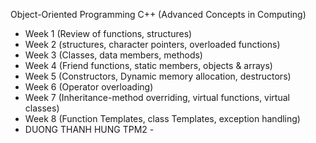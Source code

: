 Object-Oriented Programming C++ (Advanced Concepts in Computing)
 - Week 1 (Review of functions, structures)
 - Week 2 (structures, character pointers, overloaded functions)
 - Week 3 (Classes, data members, methods)
 - Week 4 (Friend functions, static members, objects & arrays)
 - Week 5 (Constructors, Dynamic memory allocation, destructors)
 - Week 6 (Operator overloading)
 - Week 7 (Inheritance-method overriding, virtual functions, virtual classes)
 - Week 8 (Function Templates, class Templates, exception handling)
-  DUONG THANH HUNG TPM2 - 
